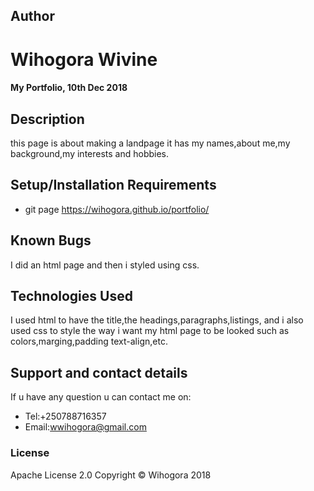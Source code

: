 ## Author
#   Wihogora Wivine
#### My Portfolio, 10th Dec 2018
## Description
this page is about making a landpage it has my names,about me,my background,my interests and hobbies.
## Setup/Installation Requirements
* git page  https://wihogora.github.io/portfolio/
## Known Bugs
I did an html page and then i styled using css.
## Technologies Used
I used html to have the title,the headings,paragraphs,listings, and i also used css to style the way i want my html page to be looked such as colors,marging,padding text-align,etc.
## Support and contact details
If u have any question u can contact me on:
* Tel:+250788716357
* Email:wwihogora@gmail.com 
### License
 Apache License 2.0
Copyright © Wihogora 2018 